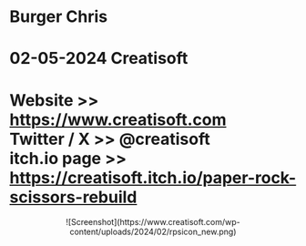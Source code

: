 Burger Chris
============
02-05-2024
Creatisoft
====================================
Website >> https://www.creatisoft.com
<br>
Twitter / X >> @creatisoft
<br>
itch.io page >> https://creatisoft.itch.io/paper-rock-scissors-rebuild
====================================

<center>
![Screenshot](https://www.creatisoft.com/wp-content/uploads/2024/02/rpsicon_new.png)
</center>

